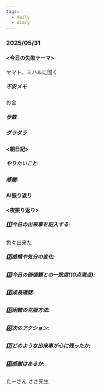 ```yaml
---
tags:
  - daily
  - diary
---
```

### 2025/05/31

#### <今日の失敗テーマ>
ヤマト、ミハルに聞く
##### 不安メモ
お金
##### 歩数

##### ダラダラ

#### <朝日記>
##### やりたいこと: 

##### 感謝: 

#### AI振り返り

#### <夜振り返り>
##### 1️⃣今日の出来事を記入する: 
色々出来た
##### 2️⃣感情や気分の変化: 

##### 3️⃣今日の価値観との一致度(10点満点): 

##### 4️⃣成長確認: 

##### 5️⃣困難の克服方法: 

##### 6️⃣次のアクション: 

##### 7️⃣どのような出来事が心に残ったか: 

##### 8️⃣感謝はあるか:
たーさん
ささ先生
